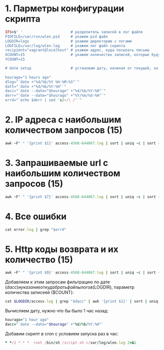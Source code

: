 # 1. Парметры конфигурации скрипта
```ruby
IFS=$' '                      # разделитель записей в лог файле
PIDFILE=/var/run/wlen.pid     # укажем pid файл
LOGDIR=logs                   # укажем директорию с логами
LOGFILE=/var/log/wlen.log     # укажем лог файл скрипта
recipient="vagrant@localhost" # укажем адрес, куда посылать письма
XCOUNT=15                     # укажем количество записей, которые будут включены в письмо
YCOUNT=15

# date setup                  # установим дату, начиная от текущей, за которую нам нужны сведения 
                                  
hourago="1 hours ago"
dlog="`date +"%d/%b/%Y %H:%M:%S"`"
datt="`date +"%d/%b/%Y:%H"`"
dacc="`date --date="$hourago" +"%d/%b/%Y:%H"`"
derr="`date --date="$hourago" +"%Y/%m/%d-%H"`"
errd="`echo $derr | sed 's/-/\ /'`"
```
# 2. IP адреса с наибольшим количеством запросов (15)
```ruby
awk -F" " '{print $1}' access-4560-644067.log | sort | uniq -c | sort -nr | head -15
```
# 3. Запрашиваемые url с наибольшим количеством запросов (15)
```ruby
awk -F" " '{print $7}' access-4560-644067.log | sort | uniq -c | sort -nr | head -15
```
# 4. Все ошибки
```ruby
cat error.log | grep "$errd"
```
# 5. Http коды возврата и их количество (15)
```ruby
awk -F" " '{print $9}' access-4560-644067.log | sort | uniq -c | sort -nr
```
Добавляем к этим запросам фильтрацию по дате ($dacc) и указание откуда брать файлы логов ($LOGDIR), параметр количества записеей ($COUNT):
```ruby
cat $LOGDIR/access.log | grep "$dacc" | awk '{print $1}' | sort | uniq -c | sort -nr | head -$COUNT
```
Вычисляем дату, нужно что бы было 1 час назад:
```ruby
hourago="1 hour ago"
dacc="`date --date="$hourago" +"%d/%b/%Y:%H"`
```
Добавим скрипт в cron с условием запуска раз в час:
```ruby
* */1 * * *  root /bin/sh /script.sh >/var/log/wlen.log 2>&1
```
